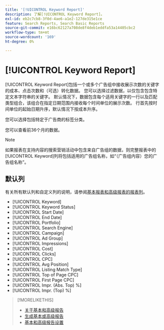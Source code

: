 ```yaml
---
title: '[!UICONTROL Keyword Report]'
description: 了解[!UICONTROL Keyword Report]。
exl-id: eb2c7cb8-3f0d-4ae6-a1e2-127de315e1ce
feature: Search Reports, Search Basic Reports
source-git-commit: e16bc62127a708de8f4deb1eddfa53a14405cbc2
workflow-type: tm+mt
source-wordcount: '169'
ht-degree: 0%

---
```


# [!UICONTROL Keyword Report]

[!UICONTROL Keyword Report]包括一个或多个广告组中接收展示次数的关键字的成本、点击次数和（可选）转化数据。 您可以选择过滤数据，以仅包含包含特定文本字符串的关键字。 默认情况下，数据包含每个适用关键字的一行以及匹配类型组合，该组合在指定日期范围内接收每个时间单位的展示次数。 行首先按时间单位的起始日期升序，默认情况下按成本升序。

您可以选择包括特定于广告商的标签分类。

您可以查看前36个月的数据。

>[!NOTE]
>
>如果报表在支持内容的搜索营销活动中包含来自广告组的数据，则完整报表中的[!UICONTROL Keyword]列将包括适用的广告组名称，如“（广告组内容）您的广告组名称”。

## 默认列

有关所有默认列和自定义列的说明，请参阅[基本报表和高级报表的报表列](basic-advanced-report-columns.md)。

* [!UICONTROL Keyword]
* [!UICONTROL Keyword Status]
* [!UICONTROL Start Date]
* [!UICONTROL End Date]
* [!UICONTROL Portfolio]
* [!UICONTROL Search Engine]
* [!UICONTROL Campaign]
* [!UICONTROL Ad Group]
* [!UICONTROL Impressions]
* [!UICONTROL Cost]
* [!UICONTROL Clicks]
* [!UICONTROL CPC]
* [!UICONTROL Avg Position]
* [!UICONTROL Listing Match Type]
* [!UICONTROL Top of Page CPC]
* [!UICONTROL First Page CPC]
* [!UICONTROL Impr. (Abs. Top) %]
* [!UICONTROL Impr. (Top) %]

>[!MORELIKETHIS]
>
>* [关于基本和高级报告](basic-advanced-report-about.md)
>* [生成基本或高级报告](basic-advanced-report-generate.md)
>* [基本和高级报告设置](basic-advanced-report-settings.md)
